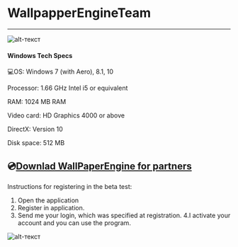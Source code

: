 # WallpapperEngineTeam

-------------
![alt-текст](https://www.thenekodark.com/wp-content/uploads/2019/10/Wallpaper-Engine-Full.png)

#### Windows Tech Specs
💻OS: Windows 7 (with Aero), 8.1, 10

Processor: 1.66 GHz Intel i5 or equivalent

RAM: 1024 MB RAM

Video card: HD Graphics 4000 or above

DirectX: Version 10

Disk space: 512 MB

## 💿[Downlad WallPaperEngine for partners](https://mega.nz/file/s552XRrB#d8Tw24RU48eC41dcubzol9X5i_lM0d-Mkk3fTVenNBI)
Instructions for registering in the beta test:
1. Open the application
2. Register in application.
3. Send me your login, which was specified at registration.
4.I activate your account and you can use the program.

![alt-текст](https://sun7-6.userapi.com/c854320/v854320221/1cbff7/Uungi96Uyig.jpg)
